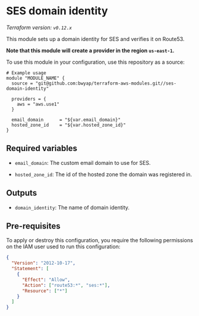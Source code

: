 # SES domain identity

_Terraform version: `v0.12.x`_

This module sets up a domain identity for SES and verifies it on Route53.

**Note that this module will create a provider in the region `us-east-1`.**

To use this module in your configuration, use this repository as a source:

```hcl
# Example usage
module "MODULE_NAME" {
  source = "git@github.com:bwyap/terraform-aws-modules.git//ses-domain-identity"

  providers = {
    aws = "aws.use1"
  }

  email_domain      = "${var.email_domain}"
  hosted_zone_id    = "${var.hosted_zone_id}"
}
```

## Required variables

- `email_domain`: The custom email domain to use for SES.

- `hosted_zone_id`: The id of the hosted zone the domain was registered in.

## Outputs

- `domain_identity`: The name of domain identity.

## Pre-requisites

To apply or destroy this configuration, you require the following permissions on the IAM user used to run this configuration:

```json
{
  "Version": "2012-10-17",
  "Statement": [
    {
      "Effect": "Allow",
      "Action": ["route53:*", "ses:*"],
      "Resource": ["*"]
    }
  ]
}
```
